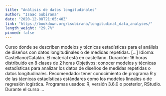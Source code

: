 ```yaml
---
title: "Análisis de datos longitudinales"
author: "Isaac Subirana"
date: "2020-12-08T21:05:40Z"
link: "https://bookdown.org/isubirana/longitudinal_data_analyses/"
length_weight: "29.7%"
pinned: false
---
```


Curso donde se describen modelos y técnicas estadísticas para el análisis de diseños con datos longitudinales o de medidas repetidas. [...] Idioma: Castellano/Catalán. El material está en castellano. Duración: 16 horas distribuido en 8 clases de 2 horas Objetivos: conocer modelos y técnicas estadísticas para analizar los datos de diseños de medidas repetidas o datos longitudinales. Recomendado: tener conocimiento de programa R y de las tácnicas estadísticas estándares como los modelos lineales o de regresión logística. Programas usados: R, versión 3.6.0 o posterior, RStudio. Durante el curso ...
